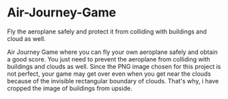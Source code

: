# Air-Journey-Game
Fly the aeroplane safely and protect it from colliding with buildings and cloud as well.


Air Journey Game where you can fly your own aeroplane safely and obtain a good score.
You just need to prevent the aeroplane from colliding with buildings and clouds as well.
Since the PNG image chosen for this project is not perfect, your game may get over even when you get near the clouds because of the invisible rectangular boundary of clouds. That's why, i have cropped the image of buildings from upside.
